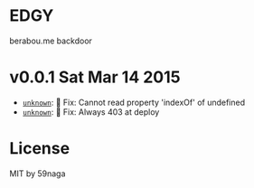 # EDGY
berabou.me backdoor

v0.0.1 Sat Mar 14 2015
=========================
* [`unknown`][1]: :bug: Fix: Cannot read property 'indexOf' of undefined
* [`unknown`][2]: :bug: Fix: Always 403 at deploy

[1]: https://github.com/59naga/edgy/commit/
[2]: https://github.com/59naga/edgy/commit/

License
=========================
MIT by 59naga

[0]: https://github.com/59naga/edgy/commits/master
